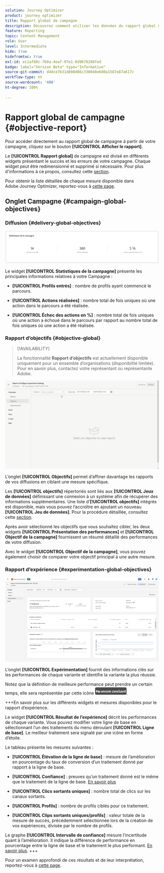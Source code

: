```yaml
---
solution: Journey Optimizer
product: journey optimizer
title: Rapport global de campagne
description: Découvrez comment utiliser les données du rapport global de campagne
feature: Reporting
topic: Content Management
role: User
level: Intermediate
hide: true
hidefromtoc: true
exl-id: ec1af88c-7b0a-4eaf-97e1-0d9676268fed
badge: label="Version Beta" type="Informative"
source-git-commit: d4dce7b31d898d86c330048e6d0a1587e87a617c
workflow-type: ht
source-wordcount: '480'
ht-degree: 100%

---
```


# Rapport global de campagne {#objective-report}

Pour accéder directement au rapport global de campagne à partir de votre campagne, cliquez sur le bouton **[!UICONTROL Afficher le rapport]**.

Le **[!UICONTROL Rapport global]** de campagne est divisé en différents widgets présentant le succès et les erreurs de votre campagne. Chaque widget peut être redimensionné et supprimé si nécessaire. Pour plus d&#39;informations à ce propos, consultez cette [section](../reports/global-report.md#modify-dashboard).

Pour obtenir la liste détaillée de chaque mesure disponible dans Adobe Journey Optimizer, reportez-vous à [cette page](global-report.md#list-of-components-global.md).

## Onglet Campagne {#campaign-global-objectives}

### Diffusion {#delivery-global-objectives}

![](assets/campaign_report_global_1.png)

Le widget **[!UICONTROL Statistiques de la campagne]** présente les principales informations relatives à votre Campagne :

* **[!UICONTROL Profils entrés]** : nombre de profils ayant commencé le parcours.

* **[!UICONTROL Actions réalisées]** : nombre total de fois uniques où une action dans le parcours a été réalisée.

* **[!UICONTROL Échec des actions en %]** : nombre total de fois uniques où une action a échoué dans le parcours par rapport au nombre total de fois uniques où une action a été réalisée.

### Rapport d’objectifs {#objective-global}

>[!AVAILABILITY]
>
>La fonctionnalité **Rapport d’objectifs** est actuellement disponible uniquement pour un ensemble d’organisations (disponibilité limitée). Pour en savoir plus, contactez votre représentant ou représentante Adobe.

![](assets/performance_report.gif)

L’onglet **[!UICONTROL Objectifs]** permet d’affiner davantage les rapports de vos diffusions en ciblant une mesure spécifique.

Les **[!UICONTROL objectifs]** répertoriés sont liés aux **[!UICONTROL Jeux de données]** définissant une connexion à un système afin de récupérer des informations supplémentaires. Une liste d’**[!UICONTROL objectifs]** intégrés est disponible, mais vous pouvez l’accroître en ajoutant un nouveau **[!UICONTROL Jeu de données]**. Pour la procédure détaillée, consultez cette [section](../reports/reporting-configuration.md).

Après avoir sélectionné les objectifs que vous souhaitez cibler, les deux widgets **[!UICONTROL Présentation des performances]** et **[!UICONTROL Objectif de la campagne]** fournissent un résumé détaillé des performances de votre diffusion.

Avec le widget **[!UICONTROL Objectif de la campagne]**, vous pouvez également choisir de comparer votre objectif principal à une autre mesure.

### Rapport d’expérience {#experimentation-global-objectives}

![](assets/experimentation_report_3.png)

L’onglet **[!UICONTROL Expérimentation]** fournit des informations clés sur les performances de chaque variante et identifie la variante la plus réussie.

Notez que la définition de meilleure performance peut prendre un certain temps, elle sera représentée par cette icône ![](assets/experimentation_report_1.png).

+++En savoir plus sur les différents widgets et mesures disponibles pour le rapport d’expérience.

Le widget **[!UICONTROL Résultat de l’expérience]** décrit les performances de chaque variante. Vous pouvez modifier votre ligne de base en sélectionnant l’un des traitements du menu déroulant **[!UICONTROL Ligne de base]**. Le meilleur traitement sera signalé par une icône en forme d’étoile.

Le tableau présente les mesures suivantes :

* **[!UICONTROL Élévation de la ligne de base]** : mesure de l’amélioration en pourcentage du taux de conversion d’un traitement donné par rapport à la ligne de base.

* **[!UICONTROL Confiance]** : preuves qu’un traitement donné est le même que le traitement de la ligne de base. [En savoir plus](../content-management/experiment-calculations.md#understand-confidence)

* **[!UICONTROL Clics sortants uniques]** : nombre total de clics sur les canaux sortants.

* **[!UICONTROL Profils]** : nombre de profils ciblés pour ce traitement.

* **[!UICONTROL Clips sortants uniques/profils]** : valeur totale de la mesure de succès, précédemment sélectionnée lors de la création de vos expériences, divisée par le nombre de profils.

Le graphe **[!UICONTROL Intervalle de confiance]** mesure l’incertitude quant à l’amélioration. Il indique la différence de performance en pourcentage entre la ligne de base et le traitement le plus performant. [En savoir plus](../content-management/experiment-calculations.md#confidence-intervals).
+++

Pour un examen approfondi de ces résultats et de leur interprétation, reportez-vous à [cette page](../content-management/get-started-experiment.md#interpret-results).
